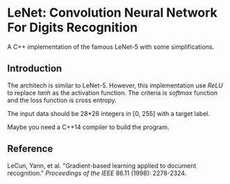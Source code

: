 # LeNet: Convolution Neural Network For Digits Recognition

A C++ implementation of the famous LeNet-5 with some simplifications.

## Introduction

The architech is similar to LeNet-5. However, this implementation use *ReLU* to replace *tanh* as the activation function.  The criteria is *softmax* function and the loss function is cross entropy.

The input data should be 28*28 integers in [0, 255] with a target label.

Maybe you need a C++14 compiler to build the program.

## Reference

LeCun, Yann, et al. "Gradient-based learning applied to document recognition." *Proceedings of the IEEE* 86.11 (1998): 2278-2324.